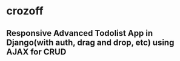 # crozoff


## Responsive Advanced Todolist App in Django(with auth, drag and drop, etc) using AJAX for CRUD
